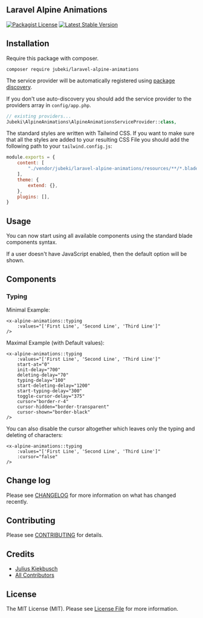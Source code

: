 ## Laravel Alpine Animations

[![Packagist License](https://poser.pugx.org/Jubeki/laravel-alpine-animations/license.png)](http://choosealicense.com/licenses/mit/)
[![Latest Stable Version](https://poser.pugx.org/Jubeki/laravel-alpine-animations/version.png)](https://packagist.org/packages/jubeki/laravel-alpine-animations)
<!-- ![Tests](https://github.com/Jubeki/laravel-alpine-animations/workflows/Tests/badge.svg) -->

## Installation

Require this package with composer.

```shell
composer require jubeki/laravel-alpine-animations
```

The service provider will be automatically registered using [package discovery](https://laravel.com/docs/5.8/packages#package-discovery).

If you don't use auto-discovery you should add the service provider to the providers array in `config/app.php`.

```php
// existing providers...
Jubeki\AlpineAnimations\AlpineAnimationsServiceProvider::class,
```

The standard styles are written with Tailwind CSS. If you want to make sure that all the styles are added to your resulting CSS File you should add the following path to your `tailwind.config.js`:
```js
module.exports = {
    content: [
        "./vendor/jubeki/laravel-alpine-animations/resources/**/*.blade.php"
    ],
    theme: {
        extend: {},
    },
    plugins: [],
}
```

## Usage

You can now start using all available components using the standard blade components syntax.

If a user doesn't have JavaScript enabled, then the default option will be shown.

## Components

### Typing

Minimal Example:
```blade
<x-alpine-animations::typing
    :values="['First Line', 'Second Line', 'Third Line']"
/>
```

Maximal Example (with Default values):
```blade
<x-alpine-animations::typing
    :values="['First Line', 'Second Line', 'Third Line']"
    start-at="0"
    init-delay="700"
    deleting-delay="70"
    typing-delay="100"
    start-deleting-delay="1200"
    start-typing-delay="300"
    toggle-cursor-delay="375"
    cursor="border-r-4"
    cursor-hidden="border-transparent"
    cursor-shown="border-black"
/>
```

You can also disable the cursor altogether which leaves only the typing and deleting of characters:
```blade
<x-alpine-animations::typing
    :values="['First Line', 'Second Line', 'Third Line']"
    :cursor="false"
/>
```

## Change log

Please see [CHANGELOG](CHANGELOG.md) for more information on what has changed recently.

## Contributing

Please see [CONTRIBUTING](./.github/CONTRIBUTING.md) for details.

## Credits

- [Julius Kiekbusch](https://github.com/Jubeki)
- [All Contributors](../../contributors)

## License

The MIT License (MIT). Please see [License File](LICENSE.md) for more information.
